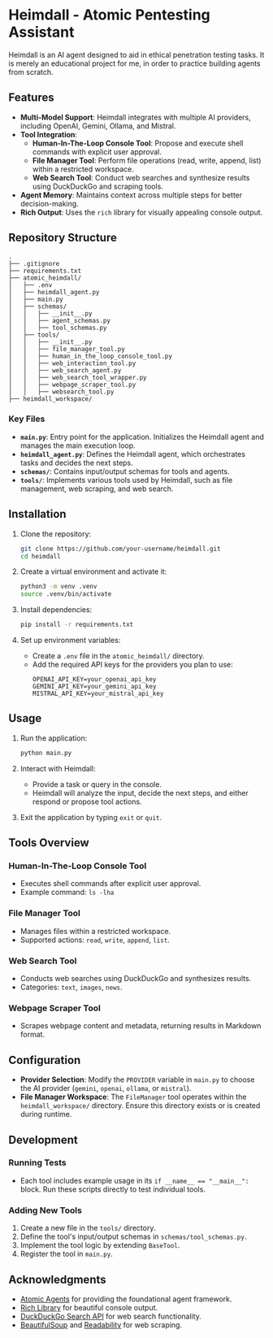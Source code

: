 
# Heimdall - Atomic Pentesting Assistant

Heimdall is an AI agent designed to aid in ethical penetration testing tasks. It is merely an educational project for me, in order to practice building agents from scratch.

## Features

- **Multi-Model Support**: Heimdall integrates with multiple AI providers, including OpenAI, Gemini, Ollama, and Mistral.
- **Tool Integration**:
  - **Human-In-The-Loop Console Tool**: Propose and execute shell commands with explicit user approval.
  - **File Manager Tool**: Perform file operations (read, write, append, list) within a restricted workspace.
  - **Web Search Tool**: Conduct web searches and synthesize results using DuckDuckGo and scraping tools.
- **Agent Memory**: Maintains context across multiple steps for better decision-making.
- **Rich Output**: Uses the `rich` library for visually appealing console output.

## Repository Structure

```
.
├── .gitignore
├── requirements.txt
├── atomic_heimdall/
│   ├── .env
│   ├── heimdall_agent.py
│   ├── main.py
│   ├── schemas/
│   │   ├── __init__.py
│   │   ├── agent_schemas.py
│   │   ├── tool_schemas.py
│   ├── tools/
│   │   ├── __init__.py
│   │   ├── file_manager_tool.py
│   │   ├── human_in_the_loop_console_tool.py
│   │   ├── web_interaction_tool.py
│   │   ├── web_search_agent.py
│   │   ├── web_search_tool_wrapper.py
│   │   ├── webpage_scraper_tool.py
│   │   ├── websearch_tool.py
├── heimdall_workspace/
```

### Key Files

- **`main.py`**: Entry point for the application. Initializes the Heimdall agent and manages the main execution loop.
- **`heimdall_agent.py`**: Defines the Heimdall agent, which orchestrates tasks and decides the next steps.
- **`schemas/`**: Contains input/output schemas for tools and agents.
- **`tools/`**: Implements various tools used by Heimdall, such as file management, web scraping, and web search.

## Installation

1. Clone the repository:
   ```bash
   git clone https://github.com/your-username/heimdall.git
   cd heimdall
   ```

2. Create a virtual environment and activate it:
   ```bash
   python3 -m venv .venv
   source .venv/bin/activate
   ```

3. Install dependencies:
   ```bash
   pip install -r requirements.txt
   ```

4. Set up environment variables:
   - Create a `.env` file in the `atomic_heimdall/` directory.
   - Add the required API keys for the providers you plan to use:
     ```
     OPENAI_API_KEY=your_openai_api_key
     GEMINI_API_KEY=your_gemini_api_key
     MISTRAL_API_KEY=your_mistral_api_key
     ```

## Usage

1. Run the application:
   ```bash
   python main.py
   ```

2. Interact with Heimdall:
   - Provide a task or query in the console.
   - Heimdall will analyze the input, decide the next steps, and either respond or propose tool actions.

3. Exit the application by typing `exit` or `quit`.

## Tools Overview

### Human-In-The-Loop Console Tool
- Executes shell commands after explicit user approval.
- Example command: `ls -lha`

### File Manager Tool
- Manages files within a restricted workspace.
- Supported actions: `read`, `write`, `append`, `list`.

### Web Search Tool
- Conducts web searches using DuckDuckGo and synthesizes results.
- Categories: `text`, `images`, `news`.

### Webpage Scraper Tool
- Scrapes webpage content and metadata, returning results in Markdown format.

## Configuration

- **Provider Selection**: Modify the `PROVIDER` variable in `main.py` to choose the AI provider (`gemini`, `openai`, `ollama`, or `mistral`).
- **File Manager Workspace**: The `FileManager` tool operates within the `heimdall_workspace/` directory. Ensure this directory exists or is created during runtime.

## Development

### Running Tests
- Each tool includes example usage in its `if __name__ == "__main__":` block. Run these scripts directly to test individual tools.

### Adding New Tools
1. Create a new file in the `tools/` directory.
2. Define the tool's input/output schemas in `schemas/tool_schemas.py`.
3. Implement the tool logic by extending `BaseTool`.
4. Register the tool in `main.py`.

## Acknowledgments

- [Atomic Agents](https://github.com/BrainBlend-AI/atomic-agents) for providing the foundational agent framework.
- [Rich Library](https://github.com/Textualize/rich) for beautiful console output.
- [DuckDuckGo Search API](https://pypi.org/project/duckduckgo-search/) for web search functionality.
- [BeautifulSoup](https://www.crummy.com/software/BeautifulSoup/) and [Readability](https://github.com/buriy/python-readability) for web scraping.
